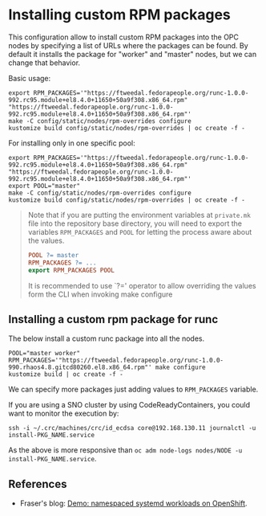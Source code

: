# Installing custom RPM packages

This configuration allow to install custom RPM packages into the OPC nodes
by specifying a list of URLs where the packages can be found. By default it
installs the package for "worker" and "master" nodes, but we can change that
behavior.

Basic usage:

```shell
export RPM_PACKAGES='"https://ftweedal.fedorapeople.org/runc-1.0.0-992.rc95.module+el8.4.0+11650+50a9f308.x86_64.rpm" "https://ftweedal.fedorapeople.org/runc-1.0.0-992.rc95.module+el8.4.0+11650+50a9f308.x86_64.rpm"'
make -C config/static/nodes/rpm-overrides configure
kustomize build config/static/nodes/rpm-overrides | oc create -f -
```

For installing only in one specific pool:

```shell
export RPM_PACKAGES='"https://ftweedal.fedorapeople.org/runc-1.0.0-992.rc95.module+el8.4.0+11650+50a9f308.x86_64.rpm" "https://ftweedal.fedorapeople.org/runc-1.0.0-992.rc95.module+el8.4.0+11650+50a9f308.x86_64.rpm"'
export POOL="master"
make -C config/static/nodes/rpm-overrides configure
kustomize build config/static/nodes/rpm-overrides | oc create -f -
```

> Note that if you are putting the environment variables at `private.mk` file
> into the repository base directory, you will need to export the variables
> `RPM_PACKAGES` and `POOL` for letting the process aware about the values.
>
> ```Makefile
> POOL ?= master
> RPM_PACKAGES ?= ...
> export RPM_PACKAGES POOL
> ```
>
> It is recommended to use `?=' operator to allow overriding the values form
> the CLI when invoking make configure

## Installing a custom rpm package for runc

The below install a custom runc package into all the nodes.

```shell
POOL="master worker" RPM_PACKAGES='"https://ftweedal.fedorapeople.org/runc-1.0.0-990.rhaos4.8.gitcd80260.el8.x86_64.rpm"' make configure
kustomize build | oc create -f -
```

We can specify more packages just adding values to `RPM_PACKAGES` variable.

If you are using a SNO cluster by using CodeReadyContainers, you could want to
monitor the execution by:

```shell
ssh -i ~/.crc/machines/crc/id_ecdsa core@192.168.130.11 journalctl -u install-PKG_NAME.service
```

As the above is more responsive than `oc adm node-logs nodes/NODE -u install-PKG_NAME.service`.

## References

- Fraser's blog: [Demo: namespaced systemd workloads on OpenShift](https://frasertweedale.github.io/blog-redhat/posts/2021-07-22-openshift-systemd-workload-demo.html).
